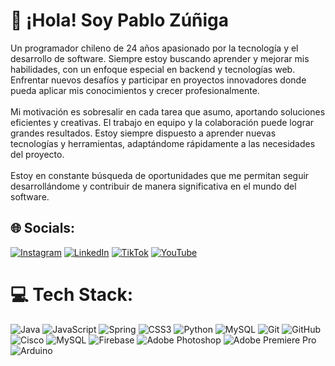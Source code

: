 # 💫 ¡Hola! Soy Pablo Zúñiga
Un programador chileno de 24 años apasionado por la tecnología y el desarrollo de software. Siempre estoy buscando aprender y mejorar mis habilidades, con un enfoque especial en backend y tecnologías web. Enfrentar nuevos desafíos y participar en proyectos innovadores donde pueda aplicar mis conocimientos y crecer profesionalmente.<br><br>Mi motivación es sobresalir en cada tarea que asumo, aportando soluciones eficientes y creativas. El trabajo en equipo y la colaboración puede lograr grandes resultados. Estoy siempre dispuesto a aprender nuevas tecnologías y herramientas, adaptándome rápidamente a las necesidades del proyecto.<br><br>Estoy en constante búsqueda de oportunidades que me permitan seguir desarrollándome y contribuir de manera significativa en el mundo del software.


## 🌐 Socials:
[![Instagram](https://img.shields.io/badge/Instagram-%23E4405F.svg?logo=Instagram&logoColor=white)](https://instagram.com/pvlozldk) [![LinkedIn](https://img.shields.io/badge/LinkedIn-%230077B5.svg?logo=linkedin&logoColor=white)](https://linkedin.com/in/pzunigal) [![TikTok](https://img.shields.io/badge/TikTok-%23000000.svg?logo=TikTok&logoColor=white)](https://tiktok.com/@pavlodev) [![YouTube](https://img.shields.io/badge/YouTube-%23FF0000.svg?logo=YouTube&logoColor=white)](https://youtube.com/@pavlodev) 

# 💻 Tech Stack:
![Java](https://img.shields.io/badge/java-%23ED8B00.svg?style=for-the-badge&logo=openjdk&logoColor=white) ![JavaScript](https://img.shields.io/badge/javascript-%23323330.svg?style=for-the-badge&logo=javascript&logoColor=%23F7DF1E) ![Spring](https://img.shields.io/badge/spring-%236DB33F.svg?style=for-the-badge&logo=spring&logoColor=white) ![CSS3](https://img.shields.io/badge/css3-%231572B6.svg?style=for-the-badge&logo=css3&logoColor=white) ![Python](https://img.shields.io/badge/python-3670A0?style=for-the-badge&logo=python&logoColor=ffdd54) ![MySQL](https://img.shields.io/badge/mysql-4479A1.svg?style=for-the-badge&logo=mysql&logoColor=white) ![Git](https://img.shields.io/badge/git-%23F05033.svg?style=for-the-badge&logo=git&logoColor=white) ![GitHub](https://img.shields.io/badge/github-%23121011.svg?style=for-the-badge&logo=github&logoColor=white) ![Cisco](https://img.shields.io/badge/cisco-%23049fd9.svg?style=for-the-badge&logo=cisco&logoColor=black) ![MySQL](https://img.shields.io/badge/mysql-4479A1.svg?style=for-the-badge&logo=mysql&logoColor=white) ![Firebase](https://img.shields.io/badge/firebase-a08021?style=for-the-badge&logo=firebase&logoColor=ffcd34) ![Adobe Photoshop](https://img.shields.io/badge/adobe%20photoshop-%2331A8FF.svg?style=for-the-badge&logo=adobe%20photoshop&logoColor=white) ![Adobe Premiere Pro](https://img.shields.io/badge/Adobe%20Premiere%20Pro-9999FF.svg?style=for-the-badge&logo=Adobe%20Premiere%20Pro&logoColor=white) ![Arduino](https://img.shields.io/badge/-Arduino-00979D?style=for-the-badge&logo=Arduino&logoColor=white)



<!-- Proudly created with GPRM ( https://gprm.itsvg.in ) -->
